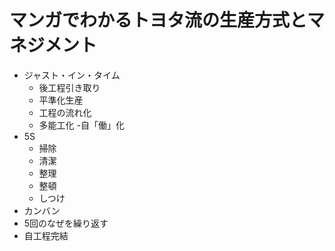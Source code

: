 # マンガでわかるトヨタ流の生産方式とマネジメント

- ジャスト・イン・タイム
  - 後工程引き取り
  - 平準化生産
  - 工程の流れ化
  - 多能工化
-自「働」化
- 5S
  - 掃除
  - 清潔
  - 整理
  - 整頓
  - しつけ
- カンバン
- 5回のなぜを繰り返す
- 自工程完結
